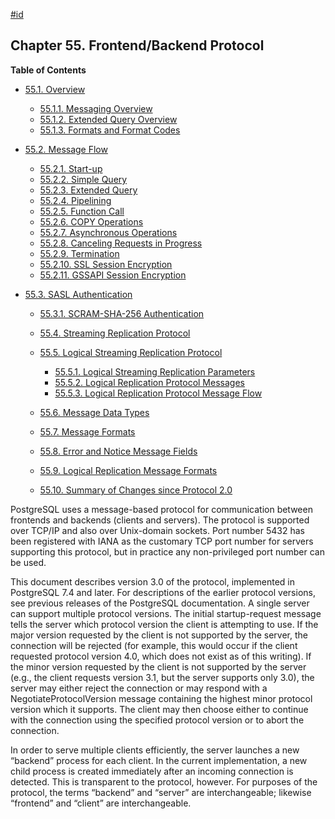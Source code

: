 [#id](#PROTOCOL)

## Chapter 55. Frontend/Backend Protocol

**Table of Contents**

- [55.1. Overview](protocol-overview)

  - [55.1.1. Messaging Overview](protocol-overview#PROTOCOL-MESSAGE-CONCEPTS)
  - [55.1.2. Extended Query Overview](protocol-overview#PROTOCOL-QUERY-CONCEPTS)
  - [55.1.3. Formats and Format Codes](protocol-overview#PROTOCOL-FORMAT-CODES)

- [55.2. Message Flow](protocol-flow)

  - [55.2.1. Start-up](protocol-flow#PROTOCOL-FLOW-START-UP)
  - [55.2.2. Simple Query](protocol-flow#PROTOCOL-FLOW-SIMPLE-QUERY)
  - [55.2.3. Extended Query](protocol-flow#PROTOCOL-FLOW-EXT-QUERY)
  - [55.2.4. Pipelining](protocol-flow#PROTOCOL-FLOW-PIPELINING)
  - [55.2.5. Function Call](protocol-flow#PROTOCOL-FLOW-FUNCTION-CALL)
  - [55.2.6. COPY Operations](protocol-flow#PROTOCOL-COPY)
  - [55.2.7. Asynchronous Operations](protocol-flow#PROTOCOL-ASYNC)
  - [55.2.8. Canceling Requests in Progress](protocol-flow#PROTOCOL-FLOW-CANCELING-REQUESTS)
  - [55.2.9. Termination](protocol-flow#PROTOCOL-FLOW-TERMINATION)
  - [55.2.10. SSL Session Encryption](protocol-flow#PROTOCOL-FLOW-SSL)
  - [55.2.11. GSSAPI Session Encryption](protocol-flow#PROTOCOL-FLOW-GSSAPI)

- [55.3. SASL Authentication](sasl-authentication)

  - [55.3.1. SCRAM-SHA-256 Authentication](sasl-authentication#SASL-SCRAM-SHA-256)

  - [55.4. Streaming Replication Protocol](protocol-replication)
  - [55.5. Logical Streaming Replication Protocol](protocol-logical-replication)

    - [55.5.1. Logical Streaming Replication Parameters](protocol-logical-replication#PROTOCOL-LOGICAL-REPLICATION-PARAMS)
    - [55.5.2. Logical Replication Protocol Messages](protocol-logical-replication#PROTOCOL-LOGICAL-MESSAGES)
    - [55.5.3. Logical Replication Protocol Message Flow](protocol-logical-replication#PROTOCOL-LOGICAL-MESSAGES-FLOW)

  - [55.6. Message Data Types](protocol-message-types)
  - [55.7. Message Formats](protocol-message-formats)
  - [55.8. Error and Notice Message Fields](protocol-error-fields)
  - [55.9. Logical Replication Message Formats](protocol-logicalrep-message-formats)
  - [55.10. Summary of Changes since Protocol 2.0](protocol-changes)

PostgreSQL uses a message-based protocol for communication between frontends and backends (clients and servers). The protocol is supported over TCP/IP and also over Unix-domain sockets. Port number 5432 has been registered with IANA as the customary TCP port number for servers supporting this protocol, but in practice any non-privileged port number can be used.

This document describes version 3.0 of the protocol, implemented in PostgreSQL 7.4 and later. For descriptions of the earlier protocol versions, see previous releases of the PostgreSQL documentation. A single server can support multiple protocol versions. The initial startup-request message tells the server which protocol version the client is attempting to use. If the major version requested by the client is not supported by the server, the connection will be rejected (for example, this would occur if the client requested protocol version 4.0, which does not exist as of this writing). If the minor version requested by the client is not supported by the server (e.g., the client requests version 3.1, but the server supports only 3.0), the server may either reject the connection or may respond with a NegotiateProtocolVersion message containing the highest minor protocol version which it supports. The client may then choose either to continue with the connection using the specified protocol version or to abort the connection.

In order to serve multiple clients efficiently, the server launches a new “backend” process for each client. In the current implementation, a new child process is created immediately after an incoming connection is detected. This is transparent to the protocol, however. For purposes of the protocol, the terms “backend” and “server” are interchangeable; likewise “frontend” and “client” are interchangeable.
